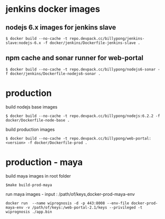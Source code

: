 # jenkins docker images

## nodejs 6.x images for jenkins slave
```
$ docker build --no-cache -t repo.devpack.cc/billypong/jenkins-slave:nodejs-6.x -f docker/jenkins/Dockerfile-jenkins-slave .
```

## npm cache and sonar runner for web-portal
```
$ docker build --no-cache -t repo.devpack.cc/billypong/nodejs6-sonar -f docker/jenkins/Dockerfile-nodejs6-sonar .
```

# production

build nodejs base images
```
$ docker build --no-cache -t repo.devpack.cc/billypong/nodejs:6.2.2 -f docker/Dockerfile-node-base .
```

build production images
```
$ docker build --no-cache -t repo.devpack.cc/billypong/web-portal:<version> -f docker/Dockerfile-prod .
```

#  production - maya
build maya images in root folder
```
$make build-prod-maya

```
run maya images -
  input : /path/of/keys,docker-prod-maya-env
```
docker run  --name wiprognosis -d -p 443:8008 --env-file docker-prod-maya-env -v /path/of/keys:/web-portal-2.1/keys --privileged -t wiprognosis ./app.bin
```
